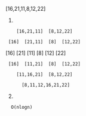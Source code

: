 [16,21,11,8,12,22]



1. 

        [16,21,11]  [8,12,22]

     [16]  [21,11]  [8]  [12,22]

  [16]  [21]  [11]  [8]  [12]  [22]

     [16]  [11,21]  [8]  [12,22]
 
        [11,16,21]  [8,12,22]

          [8,11,12,16,21,22]

2.

      O(nlogn)
